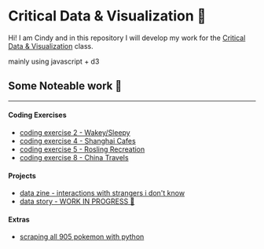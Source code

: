 # Critical Data & Visualization 🦕

Hi! I am Cindy and in this repository I will develop my work for the [Critical Data & Visualization](https://cdv.leoneckert.com/) class.  

mainly using javascript + d3

## Some Noteable work 👻
---
#### Coding Exercises

- [coding exercise 2 - Wakey/Sleepy](coding-exercises/coding-exercise-2_formdata/)
- [coding exercise 4 - Shanghai Cafes](coding-exercises/coding-exercise-4_grouping)
- [coding exercise 5 - Rosling Recreation](coding-exercises/coding-exercise-5_rosling)
- [coding exercise 8 - China Travels](coding-exercises/coding-exercise-8_maps)


#### Projects

- [data zine - interactions with strangers i don't know](projects/data-zine/index.html)
- [data story - WORK IN PROGRESS 🚧](projects/data-story/code/index.html)

#### Extras
- [scraping all 905 pokemon with python](https://github.com/clcl915/cdv-student/tree/main/labs/lab-09/scraping)